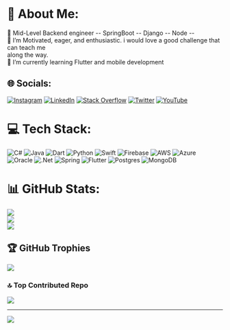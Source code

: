 # 💫 About Me:
🔭 Mid-Level Backend engineer -- SpringBoot -- Django -- Node -- <br>👯 I’m Motivated, eager, and enthusiastic. i would love a good challenge that can teach me <br>      along the way. <br>🌱 I’m currently learning Flutter and mobile development <br>


## 🌐 Socials:
[![Instagram](https://img.shields.io/badge/Instagram-%23E4405F.svg?logo=Instagram&logoColor=white)](https://instagram.com/nimakarimian) [![LinkedIn](https://img.shields.io/badge/LinkedIn-%230077B5.svg?logo=linkedin&logoColor=white)](https://linkedin.com/in/nimakarimian) [![Stack Overflow](https://img.shields.io/badge/-Stackoverflow-FE7A16?logo=stack-overflow&logoColor=white)](https://stackoverflow.com/users/11984406) [![Twitter](https://img.shields.io/badge/Twitter-%231DA1F2.svg?logo=Twitter&logoColor=white)](https://twitter.com/karimiannima) [![YouTube](https://img.shields.io/badge/YouTube-%23FF0000.svg?logo=YouTube&logoColor=white)](https://youtube.com/@https://www.youtube.com/@nimacode) 

# 💻 Tech Stack:
![C#](https://img.shields.io/badge/c%23-%23239120.svg?style=for-the-badge&logo=c-sharp&logoColor=white) ![Java](https://img.shields.io/badge/java-%23ED8B00.svg?style=for-the-badge&logo=java&logoColor=white) ![Dart](https://img.shields.io/badge/dart-%230175C2.svg?style=for-the-badge&logo=dart&logoColor=white) ![Python](https://img.shields.io/badge/python-3670A0?style=for-the-badge&logo=python&logoColor=ffdd54) ![Swift](https://img.shields.io/badge/swift-F54A2A?style=for-the-badge&logo=swift&logoColor=white) ![Firebase](https://img.shields.io/badge/firebase-%23039BE5.svg?style=for-the-badge&logo=firebase) ![AWS](https://img.shields.io/badge/AWS-%23FF9900.svg?style=for-the-badge&logo=amazon-aws&logoColor=white) ![Azure](https://img.shields.io/badge/azure-%230072C6.svg?style=for-the-badge&logo=azure-devops&logoColor=white) ![Oracle](https://img.shields.io/badge/Oracle-F80000?style=for-the-badge&logo=oracle&logoColor=white) ![.Net](https://img.shields.io/badge/.NET-5C2D91?style=for-the-badge&logo=.net&logoColor=white) ![Spring](https://img.shields.io/badge/spring-%236DB33F.svg?style=for-the-badge&logo=spring&logoColor=white) ![Flutter](https://img.shields.io/badge/Flutter-%2302569B.svg?style=for-the-badge&logo=Flutter&logoColor=white) ![Postgres](https://img.shields.io/badge/postgres-%23316192.svg?style=for-the-badge&logo=postgresql&logoColor=white) ![MongoDB](https://img.shields.io/badge/MongoDB-%234ea94b.svg?style=for-the-badge&logo=mongodb&logoColor=white)
# 📊 GitHub Stats:
![](https://github-readme-stats.vercel.app/api?username=nimakarimiank&theme=blueberry&hide_border=false&include_all_commits=true&count_private=true)<br/>
![](https://github-readme-streak-stats.herokuapp.com/?user=nimakarimiank&theme=blueberry&hide_border=false)<br/>
![](https://github-readme-stats.vercel.app/api/top-langs/?username=nimakarimiank&theme=blueberry&hide_border=false&include_all_commits=true&count_private=true&layout=compact)

## 🏆 GitHub Trophies
![](https://github-profile-trophy.vercel.app/?username=nimakarimiank&theme=onedark&no-frame=true&no-bg=false&margin-w=4)

### 🔝 Top Contributed Repo
![](https://github-contributor-stats.vercel.app/api?username=nimakarimiank&limit=5&theme=dark&combine_all_yearly_contributions=true)

---
[![](https://visitcount.itsvg.in/api?id=nimakarimiank&icon=4&color=1)](https://visitcount.itsvg.in)

<!-- Proudly created with GPRM ( https://gprm.itsvg.in ) -->
